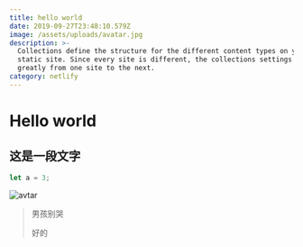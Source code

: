 ```yaml
---
title: hello world
date: 2019-09-27T23:48:10.579Z
image: /assets/uploads/avatar.jpg
description: >-
  Collections define the structure for the different content types on your
  static site. Since every site is different, the collections settings differ
  greatly from one site to the next.
category: netlify
---
```

# Hello world

## 这是一段文字

```js
let a = 3;
```

![avtar](/assets/uploads/avatar.jpg "This is me.")

> 男孩别哭
>
> 好的


